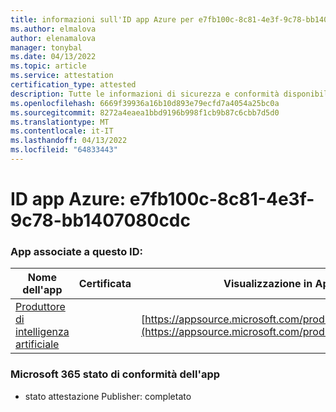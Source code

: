 ```yaml
---
title: informazioni sull'ID app Azure per e7fb100c-8c81-4e3f-9c78-bb1407080cdc
ms.author: elmalova
author: elenamalova
manager: tonybal
ms.date: 04/13/2022
ms.topic: article
ms.service: attestation
certification_type: attested
description: Tutte le informazioni di sicurezza e conformità disponibili per e7fb100c-8c81-4e3f-9c78-bb1407080cdc.
ms.openlocfilehash: 6669f39936a16b10d893e79ecfd7a4054a25bc0a
ms.sourcegitcommit: 8272a4eaea1bbd9196b998f1cb9b87c6cbb7d5d0
ms.translationtype: MT
ms.contentlocale: it-IT
ms.lasthandoff: 04/13/2022
ms.locfileid: "64833443"
---
```

# <a name="azure-app-id-e7fb100c-8c81-4e3f-9c78-bb1407080cdc"></a>ID app Azure: e7fb100c-8c81-4e3f-9c78-bb1407080cdc


### <a name="apps-associated-with-this-id"></a>App associate a questo ID:
| **Nome dell'app** | **Certificata** | **Visualizzazione in AppSource** |
|--------------|---------------|-----------------------|
| [Produttore di intelligenza artificiale](../forward/WA200003883.md) |  | [https://appsource.microsoft.com/product/office/WA200003883](https://appsource.microsoft.com/product/office/WA200003883) |

### <a name="microsoft-365-app-compliance-status"></a>Microsoft 365 stato di conformità dell'app
- stato attestazione Publisher: completato
